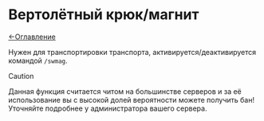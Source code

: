 # Вертолётный крюк/магнит

[<-Оглавление](https://github.com/d7KrEoL/avionics/blob/main/Readme/Wiki/WIKI.md)

Нужен для транспортировки транспорта, активируется/деактивируется командой ```/swmag```. 
> [!CAUTION]
> Данная функция считается читом на большинстве серверов и за её использование вы с высокой долей вероятности можете получить бан! Уточняйте подробнее у администратора вашего сервера.
